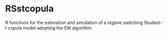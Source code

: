 # RSstcopula
R functions for the estimation and simulation of a regime switching Student-t copula model adopting the EM algorithm.
